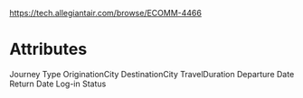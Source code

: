 https://tech.allegiantair.com/browse/ECOMM-4466

# Attributes
Journey Type
OriginationCity
DestinationCity
TravelDuration
Departure Date
Return Date
Log-in Status